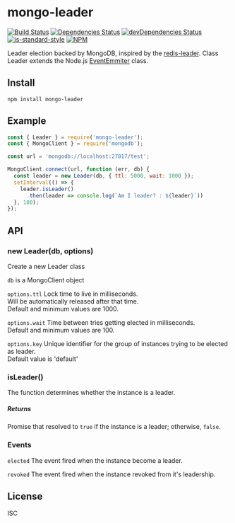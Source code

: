 # mongo-leader
[![Build Status](https://travis-ci.org/andrewmolyuk/mongo-leader.svg?branch=master)](https://travis-ci.org/andrewmolyuk/mongo-leader)
[![Dependencies Status](https://david-dm.org/andrewmolyuk/mongo-leader/status.svg)](https://david-dm.org/andrewmolyuk/mongo-leader)
[![devDependencies Status](https://david-dm.org/andrewmolyuk/mongo-leader/dev-status.svg)](https://david-dm.org/andrewmolyuk/mongo-leader?type=dev)
[![js-standard-style](https://img.shields.io/badge/code%20style-standard-brightgreen.svg)](http://standardjs.com)
[![NPM](https://img.shields.io/npm/v/mongo-leader.svg?style=flat)](http://npm.im/mongo-leader)

Leader election backed by MongoDB, inspired by the [redis-leader](https://github.com/pierreinglebert/redis-leader).
Class Leader extends the Node.js [EventEmmiter](https://nodejs.org/api/events.html#events_class_eventemitter) class.

## Install

```
npm install mongo-leader
```
## Example
```javascript
const { Leader } = require('mongo-leader');
const { MongoClient } = require('mongodb');

const url = 'mongodb://localhost:27017/test';

MongoClient.connect(url, function (err, db) {
  const leader = new Leader(db, { ttl: 5000, wait: 1000 });
  setInterval(() => {
    leader.isLeader()
      .then(leader => console.log(`Am I leader? : ${leader}`))
  }, 100);
});
```
## API

### new Leader(db, options)

Create a new Leader class

`db` is a MongoClient object

`options.ttl` Lock time to live in milliseconds.  
Will be automatically released after that time.  
Default and minimum values are 1000.  

`options.wait` Time between tries getting elected in milliseconds.  
Default and minimum values are 100.  

`options.key` Unique identifier for the group of instances trying to be elected as leader.  
Default value is 'default'

### isLeader()

The function determines whether the instance is a leader.

##### Returns
Promise that resolved to `true` if the instance is a leader; otherwise, `false`.

### Events

`elected` The event fired when the instance become a leader.

`revoked` The event fired when the instance revoked from it's leadership.

## License

ISC